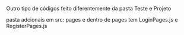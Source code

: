 Outro tipo de códigos feito diferentemente da pasta Teste e Projeto

pasta adcionais em src: pages e dentro de pages tem LoginPages.js e RegisterPages.js
